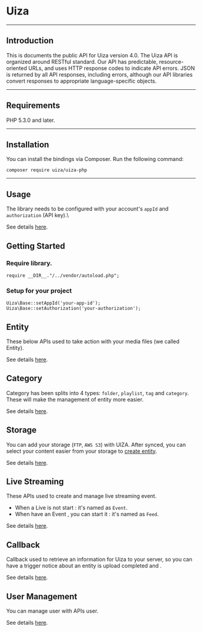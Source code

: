 # Uiza
----
## Introduction
This is documents the public API for Uiza version 4.0.
The Uiza API is organized around RESTful standard.
Our API has predictable, resource-oriented URLs, and uses HTTP response codes to indicate API errors.
JSON is returned by all API responses, including errors, although our API libraries convert responses to appropriate language-specific objects.

----
## Requirements
PHP 5.3.0 and later.

----
## Installation
You can install the bindings via Composer. Run the following command:

````
composer require uiza/uiza-php
````

----

## Usage
The library needs to be configured with your account's `appId` and `authorization` (API key).\

See details [here](http://dev-ap-southeast-1-api.uizadev.io/docs/).

## Getting Started

### Require library.

````
require __DIR__."/../vendor/autoload.php";
````

### Setup for your project

````
Uiza\Base::setAppId('your-app-id');
Uiza\Base::setAuthorization('your-authorization');
````

## Entity
These below APIs used to take action with your media files (we called Entity).

See details [here](https://github.com/uizaio/api-wrapper-php/blob/develop/doc/Entity.md).

## Category
Category has been splits into 4 types: `folder`, `playlist`, `tag` and `category`. These will make the management of entity more easier.

See details [here](https://github.com/uizaio/api-wrapper-php/blob/develop/doc/Category.md).

## Storage
You can add your storage (`FTP`, `AWS S3`) with UIZA.
After synced, you can select your content easier from your storage to [create entity](http://dev-ap-southeast-1-api.uizadev.io/docs/#api-Media-create_entity).

See details [here](https://github.com/uizaio/api-wrapper-php/blob/develop/doc/Storage.md).

## Live Streaming
These APIs used to create and manage live streaming event.
* When a Live is not start : it's named as `Event`.
* When have an Event , you can start it : it's named as `Feed`.

See details [here](https://github.com/uizaio/api-wrapper-php/blob/develop/doc/Live.md).

## Callback

Callback used to retrieve an information for Uiza to your server, so you can have a trigger notice about an entity is upload completed and .

See details [here](https://github.com/uizaio/api-wrapper-php/blob/develop/doc/Callback.md).

## User Management
You can manage user with APIs user.

See details [here](https://github.com/uizaio/api-wrapper-php/blob/develop/doc/User.md).
